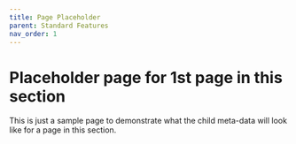```yaml
---
title: Page Placeholder
parent: Standard Features
nav_order: 1
---
```


# Placeholder page for 1st page in this section

This is just a sample page to demonstrate what the child meta-data will look like
for a page in this section.